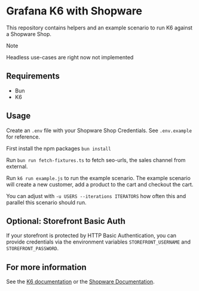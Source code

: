 # Grafana K6 with Shopware

This repository contains helpers and an example scenario to run K6 against a Shopware Shop.

> [!NOTE]  
> Headless use-cases are right now not implemented

## Requirements

- Bun
- K6

## Usage

Create an `.env` file with your Shopware Shop Credentials. See `.env.example` for reference.

First install the npm packages `bun install`

Run `bun run fetch-fixtures.ts` to fetch seo-urls, the sales channel from external.

Run `k6 run example.js` to run the example scenario.
The example scenario will create a new customer, add a product to the cart and checkout the cart.

You can adjust with `-u USERS --iterations ITERATORS` how often this and parallel this scenario should run.

## Optional: Storefront Basic Auth

If your storefront is protected by HTTP Basic Authentication, you can provide credentials via the environment variables `STOREFRONT_USERNAME` and `STOREFRONT_PASSWORD`.

## For more information

See the [K6 documentation](https://k6.io/docs/) or the [Shopware Documentation](https://developer.shopware.com/docs/guides/hosting/performance/k6.html).
